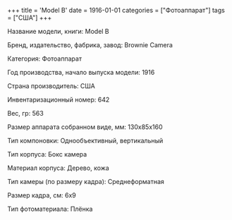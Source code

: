 +++
title = 'Model B'
date = 1916-01-01
categories = ["Фотоаппарат"]
tags = ["США"]
+++

Название модели, книги: Model B

Бренд, издательство, фабрика, завод: Brownie Camera

Категория: Фотоаппарат

Год производства, начало выпуска модели: 1916

Страна производитель: США

Инвентаризационный номер: 642

Вес, гр: 563

Размер аппарата  собранном виде, мм: 130x85x160

Тип компоновки: Однообъективный, вертикальный

Тип корпуса: Бокс камера

Материал корпуса: Дерево, кожа

Тип камеры (по размеру кадра): Среднеформатная

Размер кадра, см: 6x9

Тип фотоматериала: Плёнка

